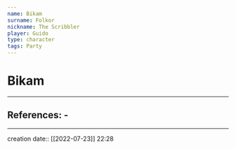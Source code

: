 ```yaml
---
name: Bikam
surname: Folkor
nickname: The Scribbler
player: Guido
type: character
tags: Party
---
```


# Bikam 
___ 
## References: - 
--- 
creation date:: [[2022-07-23]] 22:28